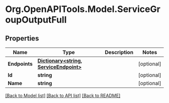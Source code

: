 # Org.OpenAPITools.Model.ServiceGroupOutputFull

## Properties

Name | Type | Description | Notes
------------ | ------------- | ------------- | -------------
**Endpoints** | [**Dictionary&lt;string, ServiceEndpoint&gt;**](ServiceEndpoint.md) |  | [optional] 
**Id** | **string** |  | [optional] 
**Name** | **string** |  | [optional] 

[[Back to Model list]](../README.md#documentation-for-models) [[Back to API list]](../README.md#documentation-for-api-endpoints) [[Back to README]](../README.md)

